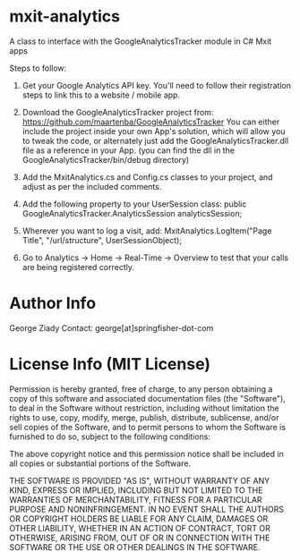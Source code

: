 mxit-analytics
==============

A class to interface with the GoogleAnalyticsTracker module in C# Mxit apps

Steps to follow:

1. Get your Google Analytics API key. You'll need to follow their registration 
steps to link this to a website / mobile app.

2. Download the GoogleAnalyticsTracker project from: 
https://github.com/maartenba/GoogleAnalyticsTracker
You can either include the project inside your own App's solution, which will 
allow you to tweak the code, or alternately just add the GoogleAnalyticsTracker.dll 
file as a reference in your App. 
(you can find the dll in the GoogleAnalyticsTracker/bin/debug directory)

3. Add the MxitAnalytics.cs and Config.cs classes to your project, and adjust as
per the included comments.

4. Add the following property to your UserSession class: 
   public GoogleAnalyticsTracker.AnalyticsSession analyticsSession;

5. Wherever you want to log a visit, add: 
   MxitAnalytics.LogItem("Page Title", "/url/structure", UserSessionObject);

6. Go to Analytics -> Home -> Real-Time -> Overview to test that your calls are 
being registered correctly.

Author Info
==============
George Ziady
Contact: george[at]springfisher-dot-com


License Info (MIT License)
==============
Permission is hereby granted, free of charge, to any person obtaining a copy of 
this software and associated documentation files (the "Software"), to deal in 
the Software without restriction, including without limitation the rights to 
use, copy, modify, merge, publish, distribute, sublicense, and/or sell copies of
the Software, and to permit persons to whom the Software is furnished to do so, 
subject to the following conditions:

The above copyright notice and this permission notice shall be included in all 
copies or substantial portions of the Software.

THE SOFTWARE IS PROVIDED "AS IS", WITHOUT WARRANTY OF ANY KIND, EXPRESS OR 
IMPLIED, INCLUDING BUT NOT LIMITED TO THE WARRANTIES OF MERCHANTABILITY, FITNESS
FOR A PARTICULAR PURPOSE AND NONINFRINGEMENT. IN NO EVENT SHALL THE AUTHORS OR 
COPYRIGHT HOLDERS BE LIABLE FOR ANY CLAIM, DAMAGES OR OTHER LIABILITY, WHETHER 
IN AN ACTION OF CONTRACT, TORT OR OTHERWISE, ARISING FROM, OUT OF OR IN 
CONNECTION WITH THE SOFTWARE OR THE USE OR OTHER DEALINGS IN THE SOFTWARE. 